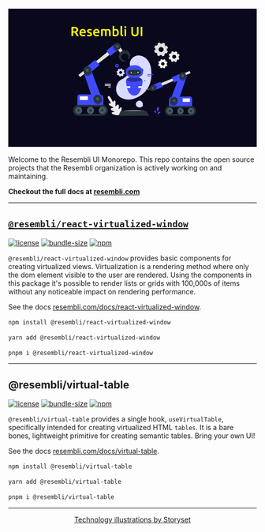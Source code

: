 <p align="center">
    <img src="./assets/expanded-robot.gif" alt="resembli ui monorepo">
</p>

Welcome to the Resembli UI Monorepo. This repo contains the open source projects that the Resembli organization is actively
working on and maintaining.

**Checkout the full docs at [resembli.com](https://resembli.com)**

---

## [`@resembli/react-virtualized-window`](./packages/react-virtualized-window/)

[![license](https://img.shields.io/github/license/Resembli/ui?style=flat&colorA=000000&colorB=000000)](./LICENSE)
[![bundle-size](https://img.shields.io/bundlephobia/minzip/@resembli/react-virtualized-window?style=flat&colorA=000000&colorB=000000)](https://bundlephobia.com/package/@resembli/react-virtualized-window)
[![npm](https://img.shields.io/npm/v/@resembli/react-virtualized-window?style=flat&colorA=000000&colorB=000000)](https://www.npmjs.com/package/@resembli/react-virtualized-window)

`@resembli/react-virtualized-window` provides basic components for creating virtualized views. Virtualization is a rendering method
where only the dom element visible to the user are rendered. Using the components in this package it's possible to render lists or
grids with 100,000s of items without any noticeable impact on rendering performance.

See the docs [resembli.com/docs/react-virtualized-window](https://www.resembli.com/docs/react-virtualized-window/).

```sh
npm install @resembli/react-virtualized-window
```

```sh
yarn add @resembli/react-virtualized-window
```

```sh
pnpm i @resembli/react-virtualized-window
```

---

## @resembli/virtual-table

[![license](https://img.shields.io/github/license/Resembli/ui?style=flat&colorA=000000&colorB=000000)](../../LICENSE)
[![bundle-size](https://img.shields.io/bundlephobia/minzip/@resembli/virtual-table?style=flat&colorA=000000&colorB=000000)](https://bundlephobia.com/package/@resembli/virtual-table)
[![npm](https://img.shields.io/npm/v/@resembli/virtual-table?style=flat&colorA=000000&colorB=000000)](https://www.npmjs.com/package/@resembli/virtual-table)

`@resembli/virtual-table` provides a single hook, `useVirtualTable`, specifically intended for creating virtualized HTML `tables`.
It is a bare bones, lightweight primitive for creating semantic tables. Bring your own UI!

See the docs [resembli.com/docs/virtual-table](https://www.resembli.com/docs/virtual-table/).

```sh
npm install @resembli/virtual-table
```

```sh
yarn add @resembli/virtual-table
```

```sh
pnpm i @resembli/virtual-table
```

---

<p align="center">
    <a href="https://storyset.com/technology">Technology illustrations by Storyset</a>
</p>
